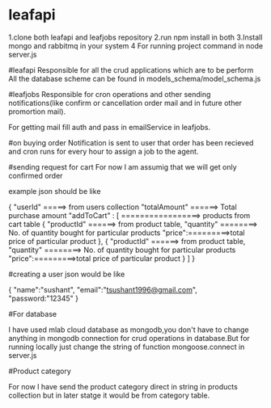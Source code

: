 # leafapi

1.clone both leafapi and leafjobs repository 
2.run npm install in both
3.Install mongo and rabbitmq in your system
4 For running project command in node server.js

#leafapi
Responsible for all the crud applications which are to be perform 
All the database scheme can be found in models_schema/model_schema.js


#leafjobs
Responsible for cron operations and other sending notifications(like confirm or cancellation order mail and in future
other promortion mail).

For getting mail fill auth and pass in emailService in leafjobs.

#on buying order
Notification is sent to user that order has been recieved and cron runs for every hour to assign a job to the agent.


#sending request for cart
For now I am assumig that we will get only confirmed order

example json should be like

{
    "userId" =====> from users collection
    "totalAmount" ======> Total purchase amount
    "addToCart" : [    =================> products from cart table
        {
            "productId" ======> from product table,
            "quantity" ========> No. of quantity bought for particular products
            "price":=========>total price of particular product
        },
        {
            "productId" ======> from product table,
            "quantity" ========> No. of quantity bought for particular products
            "price":=========>total price of particular product
        }
    ]
}


#creating a user json would be like 

{
    "name":"sushant",
    "email":"tsushant1996@gmail.com",
    "password:"12345"
}

#For database

I have used mlab cloud database as mongodb,you don't have to change anything in mongodb connection for crud operations in database.But for running locally just change the string of function mongoose.connect in server.js

#Product category

For now I have send the product category direct in string in products collection but in later statge it would be from category table.



  



